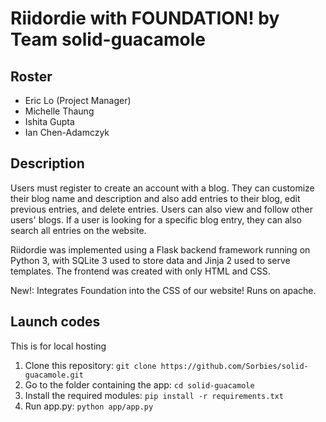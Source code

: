 # Riidordie with FOUNDATION! by Team solid-guacamole
## Roster
* Eric Lo (Project Manager)
* Michelle Thaung
* Ishita Gupta
* Ian Chen-Adamczyk
## Description
Users must register to create an account with a blog. They can customize their blog name and description and also add entries to their blog, edit previous entries, and delete entries. Users can also view and follow other users' blogs. If a user is looking for a specific blog entry, they can also search all entries on the website.

Riidordie was implemented using a Flask backend framework running on Python 3, with SQLite 3 used to store data and Jinja 2 used to serve templates. The frontend was created with only HTML and CSS.

New!: Integrates Foundation into the CSS of our website! Runs on apache.

## Launch codes
This is for local hosting
1. Clone this repository: 
`git clone https://github.com/Sorbies/solid-guacamole.git`
2. Go to the folder containing the app:
`cd solid-guacamole`
3. Install the required modules:
`pip install -r requirements.txt`
4. Run app.py:
`python app/app.py`
